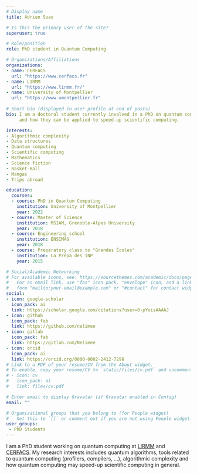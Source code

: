 ```yaml
---
# Display name
title: Adrien Suau

# Is this the primary user of the site?
superuser: true

# Role/position
role: PhD student in Quantum Computing

# Organizations/Affiliations
organizations:
- name: CERFACS
  url: "https://www.cerfacs.fr"
- name: LIRMM
  url: "https://www.lirmm.fr/"
- name: University of Montpellier
  url: "https://www.umontpellier.fr"
  
# Short bio (displayed in user profile at end of posts)
bio: I am a doctoral student currently involved in a PhD on quantum computing algorithms
     and how they can be applied to speed-up scientific computing.

interests:
- Algorithmic complexity 
- Data structures
- Quantum computing
- Scientific computing
- Mathematics
- Science fiction
- Basket-Ball
- Mangas
- Trips abroad

education:
  courses:
  - course: PhD in Quantum Computing
    institution: University of Montpellier
    year: 2022
  - course: Master of Science
    institution: MSIAM, Grenoble-Alpes University
    year: 2018
  - course: Engineering school
    institution: ENSIMAG
    year: 2018
  - course: Preparatory class to "Grandes Écoles"
    institution: La Prépa des INP
    year: 2015

# Social/Academic Networking
# For available icons, see: https://sourcethemes.com/academic/docs/page-builder/#icons
#   For an email link, use "fas" icon pack, "envelope" icon, and a link in the
#   form "mailto:your-email@example.com" or "#contact" for contact widget.
social:
- icon: google-scholar
  icon_pack: ai
  link: https://scholar.google.com/citations?user=O-pYoisAAAAJ
- icon: github
  icon_pack: fab
  link: https://github.com/nelimee
- icon: gitlab
  icon_pack: fab
  link: https://gitlab.com/Nelimee
- icon: orcid
  icon_pack: ai
  link: https://orcid.org/0000-0002-2412-7298
# Link to a PDF of your resume/CV from the About widget.
# To enable, copy your resume/CV to `static/files/cv.pdf` and uncomment the lines below.
# - icon: cv
#   icon_pack: ai
#   link: files/cv.pdf

# Enter email to display Gravatar (if Gravatar enabled in Config)
email: ""

# Organizational groups that you belong to (for People widget)
#   Set this to `[]` or comment out if you are not using People widget.
user_groups:
 - PhD Students
---
```


I am a PhD student working on quantum computing at [LIRMM](https://www.lirmm.fr/) and [CERFACS](https://cerfacs.fr/). My research interests includes quantum algorithms, tools related to quantum computing (profilers, compilers, ...), algorithmic complexity and how quantum computing may speed-up scientific computing in general. 
